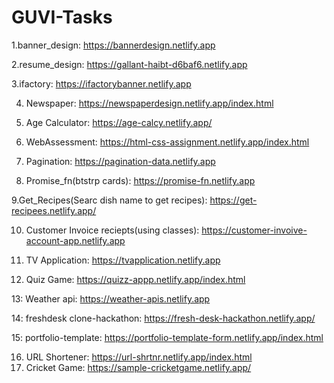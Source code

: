 # GUVI-Tasks
1.banner_design:  https://bannerdesign.netlify.app  

2.resume_design: https://gallant-haibt-d6baf6.netlify.app

3.ifactory: https://ifactorybanner.netlify.app

4. Newspaper: https://newspaperdesign.netlify.app/index.html

5. Age Calculator: https://age-calcy.netlify.app/

6. WebAssessment: https://html-css-assignment.netlify.app/index.html

7. Pagination: https://pagination-data.netlify.app

8. Promise_fn(btstrp cards): https://promise-fn.netlify.app

9.Get_Recipes(Searc dish name to get recipes): https://get-recipees.netlify.app/

10. Customer Invoice reciepts(using classes): https://customer-invoive-account-app.netlify.app

11. TV Application: https://tvapplication.netlify.app

12. Quiz Game: https://quizz-appp.netlify.app/index.html

13: Weather api: https://weather-apis.netlify.app

14: freshdesk clone-hackathon: https://fresh-desk-hackathon.netlify.app/

15: portfolio-template: https://portfolio-template-form.netlify.app/index.html

16. URL Shortener: https://url-shrtnr.netlify.app/index.html
17. Cricket Game: https://sample-cricketgame.netlify.app/

